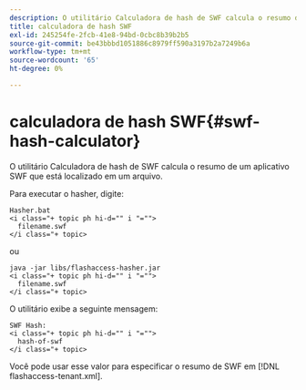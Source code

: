```yaml
---
description: O utilitário Calculadora de hash de SWF calcula o resumo de um aplicativo SWF que está localizado em um arquivo.
title: calculadora de hash SWF
exl-id: 245254fe-2fcb-41e8-94bd-0cbc8b39b2b5
source-git-commit: be43bbbd1051886c8979ff590a3197b2a7249b6a
workflow-type: tm+mt
source-wordcount: '65'
ht-degree: 0%

---
```


# calculadora de hash SWF{#swf-hash-calculator}

O utilitário Calculadora de hash de SWF calcula o resumo de um aplicativo SWF que está localizado em um arquivo.

Para executar o hasher, digite:

```
Hasher.bat 
<i class="+ topic ph hi-d="" i "="">
  filename.swf
</i class="+ topic>
```

ou

```
java -jar libs/flashaccess-hasher.jar 
<i class="+ topic ph hi-d="" i "="">
  filename.swf
</i class="+ topic>
```

O utilitário exibe a seguinte mensagem:

```
SWF Hash: 
<i class="+ topic ph hi-d="" i "="">
  hash-of-swf
</i class="+ topic>
```

Você pode usar esse valor para especificar o resumo de SWF em [!DNL flashaccess-tenant.xml].
